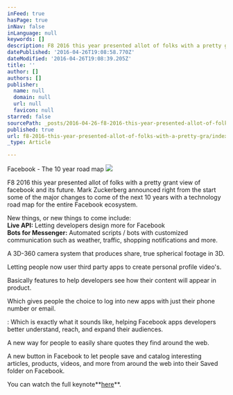 ```yaml
---
inFeed: true
hasPage: true
inNav: false
inLanguage: null
keywords: []
description: F8 2016 this year presented allot of folks with a pretty grant view of facebook and its future. Mark Zuckerberg announced right from the start some of the major changes to come of the next 10 years with a technology road map for the entire Facebook ecosystem.
datePublished: '2016-04-26T19:08:58.770Z'
dateModified: '2016-04-26T19:08:39.205Z'
title: ''
author: []
authors: []
publisher:
  name: null
  domain: null
  url: null
  favicon: null
starred: false
sourcePath: _posts/2016-04-26-f8-2016-this-year-presented-allot-of-folks-with-a-pretty-gra.md
published: true
url: f8-2016-this-year-presented-allot-of-folks-with-a-pretty-gra/index.html
_type: Article

---
```

Facebook - The 10 year road map
![](https://the-grid-user-content.s3-us-west-2.amazonaws.com/0dbbd57e-0a2d-4187-a5fd-e3faa6d9b129.jpg)

F8 2016 this year presented allot of folks with a pretty grant view of facebook and its future. Mark Zuckerberg announced right from the start some of the major changes to come of the next 10 years with a technology road map for the entire Facebook ecosystem.

New things, or new things to come include:  
**Live API:** Letting developers design more for Facebook  
**Bots for Messenger:** Automated scripts / bots with customized communication such as weather, traffic, shopping notifications and more.

A 3D-360 camera system that produces share, true spherical footage in 3D.

Letting people now user third party apps to create personal profile video's.

Basically features to help developers see how their content will appear in product.

Which gives people the choice to log into new apps with just their phone number or email.

: Which is exactly what it sounds like, helping Facebook apps developers better understand, reach, and expand their audiences.

A new way for people to easily share quotes they find around the web.

A new button in Facebook to let people save and catalog interesting articles, products, videos, and more from around the web into their Saved folder on Facebook.

You can watch the full keynote**[here][0]**.

[0]: https://www.fbf8.com/